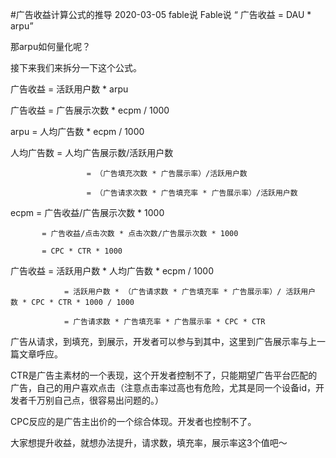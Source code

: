 #广告收益计算公式的推导
2020-03-05 fable说 Fable说
“ 广告收益 = DAU * arpu”

那arpu如何量化呢？

接下来我们来拆分一下这个公式。

广告收益 = 活跃用户数 * arpu

广告收益 = 广告展示次数 * ecpm / 1000

arpu = 人均广告数 * ecpm / 1000

人均广告数  = 人均广告展示数/活跃用户数 

                     = （广告填充次数 * 广告展示率）/活跃用户数 
                     
                     = （广告请求次数 * 广告填充率 * 广告展示率）/活跃用户数

ecpm = 广告收益/广告展示次数 * 1000

           = 广告收益/点击次数 * 点击次数/广告展示次数 * 1000 

           = CPC * CTR * 1000


广告收益 = 活跃用户数 * 人均广告数 * ecpm / 1000

                = 活跃用户数 * （广告请求数 * 广告填充率 * 广告展示率）/ 活跃用户 数 * CPC * CTR * 1000 / 1000

                = 广告请求数 * 广告填充率 * 广告展示率 * CPC * CTR

广告从请求，到填充，到展示，开发者可以参与到其中，这里到广告展示率与上一篇文章呼应。

CTR是广告主素材的一个表现，这个开发者控制不了，只能期望广告平台匹配的广告，自己的用户喜欢点击（注意点击率过高也有危险，尤其是同一个设备id，开发者千万别自己点，很容易出问题的。）


CPC反应的是广告主出价的一个综合体现。开发者也控制不了。


大家想提升收益，就想办法提升，请求数，填充率，展示率这3个值吧～

